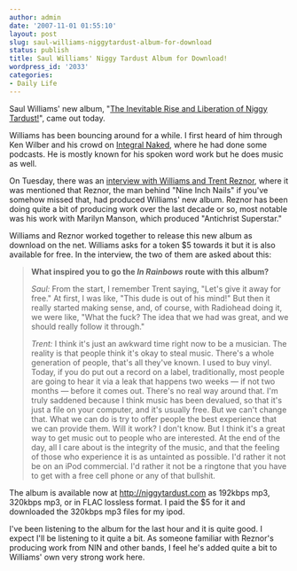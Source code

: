 ```yaml
---
author: admin
date: '2007-11-01 01:55:10'
layout: post
slug: saul-williams-niggytardust-album-for-download
status: publish
title: Saul Williams' Niggy Tardust Album for Download!
wordpress_id: '2033'
categories:
- Daily Life
---
```

Saul Williams' new album, "<a href="http://niggytardust.com/">The Inevitable Rise and Liberation of Niggy Tardust!</a>", came out today.

Williams has been bouncing around for a while. I first heard of him through Ken Wilber and his crowd on <a href="http://in.integralinstitute.org/">Integral Naked</a>, where he had done some podcasts. He is mostly known for his spoken word work but he does music as well.

On Tuesday, there was an <a href="http://nymag.com/daily/entertainment/2007/10/trent_reznor_and_saul_williams.html">interview with Williams and Trent Reznor</a>, where it was mentioned that Reznor, the man behind "Nine Inch Nails" if you've somehow missed that, had produced Williams' new album. Reznor has been doing quite a bit of producing work over the last decade or so, most notable was his work with Marilyn Manson, which produced "Antichrist Superstar."

Williams and Reznor worked together to release this new album as download on the net. Williams asks for a token $5 towards it but it is also available for free. In the interview, the two of them are asked about this:
<blockquote><strong>What inspired you to go the <em>In Rainbows</em> route with this album?</strong>

<em>Saul:</em> From the start, I remember Trent saying, "Let's give it away for free." At first, I was like, "This dude is out of his mind!" But then it really started making sense, and, of course, with Radiohead doing it, we were like, "What the fuck? The idea that we had was great, and we should really follow it through."

<em>Trent:</em> I think it's just an awkward time right now to be a musician. The reality is that people think it's okay to steal music. There's a whole generation of people, that's all they've known. I used to buy vinyl. Today, if you do put out a record on a label, traditionally, most people are going to hear it via a leak that happens two weeks — if not two months — before it comes out. There's no real way around that. I'm truly saddened because I think music has been devalued, so that it's just a file on your computer, and it's usually free. But we can't change that. What we can do is try to offer people the best experience that we can provide them. Will it work? I don't know. But I think it's a great way to get music out to people who are interested. At the end of the day, all I care about is the integrity of the music, and that the feeling of those who experience it is as untainted as possible. I'd rather it not be on an iPod commercial. I'd rather it not be a ringtone that you have to get with a free cell phone or any of that bullshit.</blockquote>
The album is available now at <a href="http://niggytardust.com/">http://niggytardust.com</a> as 192kbps mp3, 320kbps mp3, or in FLAC lossless format. I paid the $5 for it and downloaded the 320kbps mp3 files for my ipod.

I've been listening to the album for the last hour and it is quite good. I expect I'll be listening to it quite a bit. As someone familiar with Reznor's producing work from NIN and other bands, I feel he's added quite a bit to Williams' own very strong work here.

